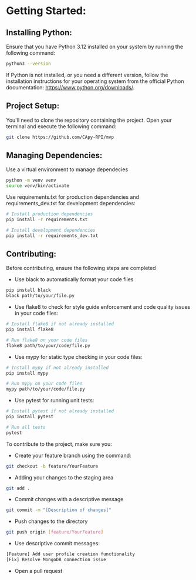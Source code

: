 # Getting Started:

## Installing Python:
Ensure that you have Python 3.12 installed on your system by running the following command:
```bash
python3 --version
```
If Python is not installed, or you need a different version, follow the installation instructions for
your operating system from the official Python documentation: https://www.python.org/downloads/.

## Project Setup:
You'll need to clone the repository containing the project. Open your terminal and execute the following command:
```bash 
git clone https://github.com/CApy-RPI/mvp
``` 
## Managing Dependencies:
Use a virtual environment to manage dependecies
```bash
python -m venv venv
source venv/bin/activate
```

Use requirements.txt for production dependencies and requirements_dev.txt for development dependencies:
```bash
# Install production dependencies
pip install -r requirements.txt

# Install development dependencies
pip install -r requirements_dev.txt
```

## Contributing:
Before contributing, ensure the following steps are completed
- Use black to automatically format your code files
```bash
pip install black
black path/to/your/file.py
```
- Use flake8 to check for style guide enforcement and code quality issues in your code files:
```bash
# Install flake8 if not already installed
pip install flake8

# Run flake8 on your code files
flake8 path/to/your/code/file.py
```
- Use mypy for static type checking in your code files:
```bash
# Install mypy if not already installed
pip install mypy

# Run mypy on your code files
mypy path/to/your/code/file.py
```
- Use pytest for running unit tests:
```bash
# Install pytest if not already installed
pip install pytest

# Run all tests
pytest
```
To contribute to the project, make sure you:
- Create your feature branch using the command:
```bash
git checkout -b feature/YourFeature
```
- Adding your changes to the staging area
```bash
git add .
```
- Commit changes with a descriptive message
```bash
git commit -m "[Description of changes]"
```
- Push changes to the directory
```bash
git push origin [feature/YourFeature]
```
- Use descriptive commit messages:
```bash
[Feature] Add user profile creation functionality
[Fix] Resolve MongoDB connection issue
```
- Open a pull request